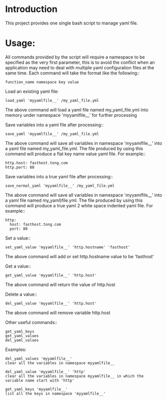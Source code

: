 Introduction
============
This project provides one single bash script to manage yaml
file.

Usage:
======
All commands provided by the script will require a namespace to be specified
as the very first parameter, this is to avoid the conflict when an application
may need to deal with multiple yaml configuration files at the same time.
Each command will take the format like the following::

    function_name namespace key value

Load an existing yaml file:

    load_yaml 'myyamlfile__' /my_yaml_file.yml

The above command will load a yaml file named my_yaml_file.yml into memory
under namespace 'myyamlfile__' for further processing

Save variables into a yaml file after processing::

    save_yaml 'myyamlfile__' /my_yaml_file.yml

The above command will save all variables in namespace 'myyamlfile__' into
a yaml file named my_yaml_file.yml. The file produced by using this command
will produce a flat key name value yaml file. For example::

    http.host: fasthost.tong.com
    http.port: 80

Save variables into a true yaml file after processing::

    save_normal_yaml 'myyamlfile__' /my_yaml_file.yml

The above command will save all variables in namespace 'myyamlfile__' into
a yaml file named my_yaml)file.yml. The file produced by using this command
will produce a true yaml 2 white space indented yaml file. For example::

    http:
      host: fasthost.tong.com
      port: 80

Set a value::

    set_yaml_value 'myyamlfile__' 'http.hostname' 'fasthost'

The above command will add or set http.hostname value to be 'fasthost'

Get a value::

    get_yaml_value 'myyamlfile__' 'http.host'

The above command will return the value of http.host

Delete a value::

    del_yaml_value 'myyamlfile__' 'http.host'

The above command will remove variable http.host

Other useful commands::

    get_yaml_keys
    get_yaml_values
    del_yaml_values

Examples:

    del_yaml_values 'myyamlfile__'
    clear all the variables in namespace myyamlfile__

    del_yaml_value 'myyamlfile__' 'http'
    clear all the variables in namespace myyamlfile__ in which the
    variable name start with 'http'

    get_yaml_keys 'myyamlfile__'
    list all the keys in namespace 'myyamlfile__'
